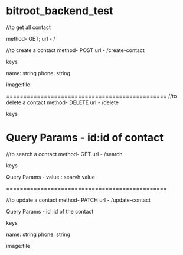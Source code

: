 # bitroot_backend_test
  //to get all contact
  
   method- GET;
   url -  / 
 
 //to create a contact
 method- POST
 url -  /create-contact
 
  keys
 
 name: string 
 phone: string 
 
 image:file
 

===============================================
 //to delete a contact
 method- DELETE
 url -  /delete
 
 keys
 
 Query Params - 
 id:id of contact
===============================================
 //to search a contact
 method- GET
 url -  /search
 
  keys
 
 Query Params -
  value : searvh value
  
  ===============================================
   
 //to update a contact
 method- PATCH
 url -  /update-contact
 
  Query Params -
  id :id of the contact
 
  keys
 
 name: string 
 phone: string 
 
 image:file
 
  
  
  
  
  
  
